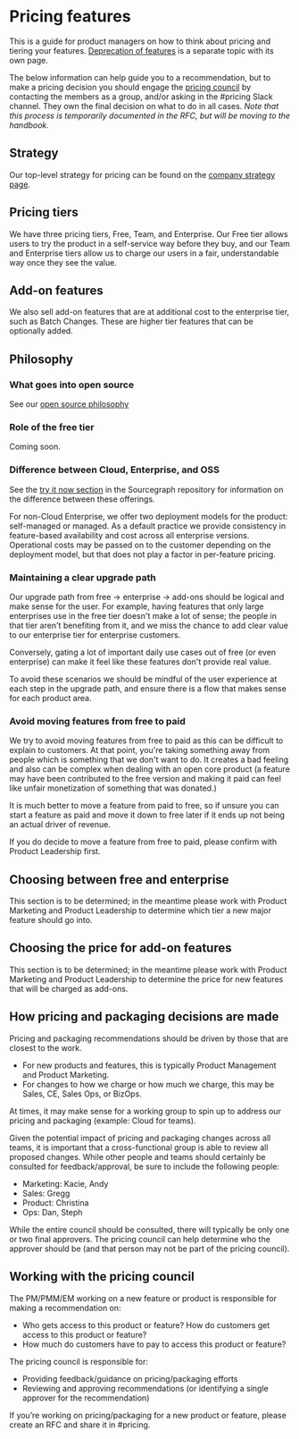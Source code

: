 # Pricing features

This is a guide for product managers on how to think about pricing and tiering your features. [Deprecation of features](deprecation_process.md) is a separate topic with its own page.

The below information can help guide you to a recommendation, but to make a pricing decision you should engage the [pricing council](https://docs.google.com/document/d/1p-UswkBx0aGsNtg7FF0-G2OiWyr7vRidOO6xWPuXYqE/edit#) by contacting the members as a group, and/or asking in the #pricing Slack channel. They own the final decision on what to do in all cases. _Note that this process is temporarily documented in the RFC, but will be moving to the handbook._

## Strategy

Our top-level strategy for pricing can be found on the [company strategy page](../../../../strategy-goals/strategy/index.md#pricing).

## Pricing tiers

We have three pricing tiers, Free, Team, and Enterprise. Our Free tier allows users to try the product in a self-service way before they buy, and our Team and Enterprise tiers allow us to charge our users in a fair, understandable way once they see the value.

## Add-on features

We also sell add-on features that are at additional cost to the enterprise tier, such as Batch Changes. These are higher tier features that can be optionally added.

## Philosophy

### What goes into open source

See our [open source philosophy](../../engineering/process/licenses.md#open-source-philosophy)

### Role of the free tier

Coming soon.

### Difference between Cloud, Enterprise, and OSS

See the [try it now section](https://github.com/sourcegraph/sourcegraph#try-it-now) in the Sourcegraph repository for information on the difference between these offerings.

For non-Cloud Enterprise, we offer two deployment models for the product: self-managed or managed. As a default practice we provide consistency in feature-based availability and cost across all enterprise versions. Operational costs may be passed on to the customer depending on the deployment model, but that does not play a factor in per-feature pricing.

### Maintaining a clear upgrade path

Our upgrade path from free -> enterprise -> add-ons should be logical and make sense for the user. For example, having features that only large enterprises use in the free tier doesn't make a lot of sense; the people in that tier aren't benefiting from it, and we miss the chance to add clear value to our enterprise tier for enterprise customers.

Conversely, gating a lot of important daily use cases out of free (or even enterprise) can make it feel like these features don't provide real value.

To avoid these scenarios we should be mindful of the user experience at each step in the upgrade path, and ensure there is a flow that makes sense for each product area.

### Avoid moving features from free to paid

We try to avoid moving features from free to paid as this can be difficult to explain to customers. At that point, you're taking something away from people which is something that we don't want to do. It creates a bad feeling and also can be complex when dealing with an open core product (a feature may have been contributed to the free version and making it paid can feel like unfair monetization of something that was donated.)

It is much better to move a feature from paid to free, so if unsure you can start a feature as paid and move it down to free later if it ends up not being an actual driver of revenue.

If you do decide to move a feature from free to paid, please confirm with Product Leadership first.

## Choosing between free and enterprise

This section is to be determined; in the meantime please work with Product Marketing and Product Leadership to determine which tier a new major feature should go into.

## Choosing the price for add-on features

This section is to be determined; in the meantime please work with Product Marketing and Product Leadership to determine the price for new features that will be charged as add-ons.

## How pricing and packaging decisions are made

Pricing and packaging recommendations should be driven by those that are closest to the work.

- For new products and features, this is typically Product Management and Product Marketing.
- For changes to how we charge or how much we charge, this may be Sales, CE, Sales Ops, or BizOps.

At times, it may make sense for a working group to spin up to address our pricing and packaging (example: Cloud for teams).

Given the potential impact of pricing and packaging changes across all teams, it is important that a cross-functional group is able to review all proposed changes. While other people and teams should certainly be consulted for feedback/approval, be sure to include the following people:

- Marketing: Kacie, Andy
- Sales: Gregg
- Product: Christina
- Ops: Dan, Steph

While the entire council should be consulted, there will typically be only one or two final approvers. The pricing council can help determine who the approver should be (and that person may not be part of the pricing council).

## Working with the pricing council

The PM/PMM/EM working on a new feature or product is responsible for making a recommendation on:

- Who gets access to this product or feature? How do customers get access to this product or feature?
- How much do customers have to pay to access this product or feature?

The pricing council is responsible for:

- Providing feedback/guidance on pricing/packaging efforts
- Reviewing and approving recommendations (or identifying a single approver for the recommendation)

If you’re working on pricing/packaging for a new product or feature, please create an RFC and share it in #pricing.
